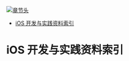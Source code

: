 [![章节头](https://parg.co/UGo)](https://parg.co/b4z) 
 - [iOS 开发与实践资料索引](#ios-%E5%BC%80%E5%8F%91%E4%B8%8E%E5%AE%9E%E8%B7%B5%E8%B5%84%E6%96%99%E7%B4%A2%E5%BC%95) 

# iOS 开发与实践资料索引